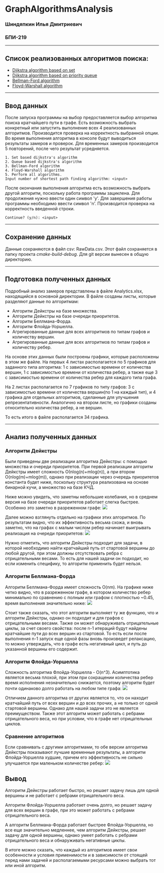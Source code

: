 # GraphAlgorithmsAnalysis
### Шиндяпкин Илья Дмитриевич
### БПИ-219
***
## Список реализованных алгоритмов поиска:
- [Dijkstra algorithm based on set](Algorithms/DijkstraAlgorithm.cpp)
- [Dijkstra algorithm based on priority queue](Algorithms/DijkstraAlgorithm.cpp)
- [Bellman-Ford algorithm](Algorithms/BellmanFordAlgorithm.cpp)
- [Floyd-Warshall algorithm](Algorithms/FloydWarshallAlgorithm.cpp)
***

## Ввод данных
После запуска программы на выбор предоставляется выбор алгоритма поиска кратчайшего пути
в графе. Есть возможность выбрать конкретный или запустить выполнение всех 4
реализованных алгоритмов. Производится проверка на корректность выбранной опции.
Во время выполнения алгоритма в консоле будут выводиться результаты замеров и проверок.
Для временных замеров производится 5 повторений, после чего результат усредняется.
```
1. Set based dijkstra's algorithm
2. Queue based dijkstra's algorithm
3. Bellman-Ford algorithm
4. Floyd-Warshall algorithm
5. Perform all algorithms.
Input number of shortest path finding algorithm: <input>
```

После окончания выполнения алгоритма есть возможность выбрать другой алгоритм,
поскольку работа программы зациклена. Для продолжения нужно ввести один символ 'y'.
Для завершения работы программы необходимо ввести символ 'n'.
Производится проверка на корректность введенной строки.
```
Continue? (y/n): <input>
```
***
## Сохранение данных
Данные сохраняются в файл csv: RawData.csv.
Этот файл сохраняется в папку проекта *cmake-build-debug*. Для git версии вынесен в общую директорию. 
***
## Подготовка полученных данных
Подробный анализ замеров представлены в файле Analytics.xlsx, находящийся в основной директории.
В файле созданы листы, которые разделяют данные по алгоритмам:
- Алгоритм Дейкстры на базе множества.
- Алгоритм Дейкстры на базе очереди приоритетов.
- Алгоритм Беллмана-Форда.
- Алгоритм Флойда-Уоршелла.
- Агрегированные данные для всех алгоритмов по типам графов и количеству вершин.
- Агрегированные данные для всех алгоритмов по типам графов и количеству ребер.

На основе этих данных были построены графики, которые расположены в этом же файле.
На первых 4 листах располагается по 5 графиков для заданного типа алгоритма:
1 с зависимостью времени от количества вершин, 1 с зависимостью времени от количества ребер,
а также еще 3 с зависимостью времени от количества ребер для каждого типа графа.

На 2 листах располагается по 7 графиков по типу графов:
3 с зависимостью времени от количества вершин(по 1 на каждый тип), и 4 графика
для отдельных алгоритмов, сделанные для улучшения репрезентативности.
Аналогично на втором листе, но графики созданы относительно количества ребер, а не вершин.

То есть итого в файле располагается 34 графика.

***
## Анализ полученных данных

### Алгоритм Дейкстры

Были приведены две реализации алгоритма Дейкстры: с помощью множества и очереди приоритетов.
При первой реализации алгоритм Дейкстры имеет сложность
О(nlog(n)+mlog(n)), а при втором O(nlog(m)+mlog(m)), 
однако при реализации через очередь приоритетов константа будет ниже, поскольку структура
реализована на основе бинарной кучи, а множество на базе КЧД.

Ниже можно увидеть, что заметны небольшие колебания, но в среднем версия на базе
очереди приоритетов работает слегка быстрее. Особенно это заметно в разреженном графе:
<img src="Graphs/DijkstraComparison.png">

Далее можно взглянуть отдельно на графики этих алгоритмов. По результатам видно,
что их эффективность весьма схожа, и вновь заметно, что на графах с малым числом ребер
начинает выигрывать реализация на очереди приоритетов:
<img src="Graphs/Dijkstra.png">

Нужно отметить, что алгоритм Дейкстры подходит для задачи, в которой необходимо найти
кратчайший путь от стартовой вершины до любой другой, при этом должны отсутствовать ребра
с отрицательными весами. То есть для нашей задачи он подходит, но если изменить специфику,
то алгоритм применить будет нельзя.
### Алгоритм Беллмана-Форда

Алгоритм Беллмана-Форда имеет сложность O(nm).
На графике ниже четко видно, что в разреженном графе, в котором
количество ребер минимально по сравнению с полным или графом с плотностью ~0.45, время
выполнения значительно ниже:
<img src="Graphs/Ford.png">

Стоит также сказать, что этот алгоритм выполняет ту же функцию, что и алгоритм Дейкстры,
однако он подходит и для графов с отрицательными весами. Также он может обнаруживать
отрицательные циклы, за счет своего свойства: после n-1 итераций будут найдены кратчайшие
пути до всех вершин из стартовой. То есть если после выполнения n-1 запуск еще одной фазы 
вновь произведет релаксацию, то можно утверждать, что в графе есть негативный цикл, и путь до
указанной вершины его содержит.

### Алгоритм Флойда-Уоршелла
Сложность алгоритма Флойда-Уоршелла - O(n^3). Асимптотика является весьма плохой, при этом
при сокращении количества ребер время исполнения незначительно снижается, поэтому алгоритм
будет почти одинаково долго работать на любом типе графа:
<img src="Graphs/Floyd.png">

Отличием данного алгоритма от других является то, что он находит кратчайший путь от всех вершин
и до всех прочих, а не только от одной стартовой вершины. Однако для нашей задачи это не является
преимуществом. Также этот алгоритм может работать с ребрами отрицательного веса, но при условии,
что в графе нет отрицательных циклов.

### Сравнение алгоритмов
Если сравнивать с другими алгоритмами, то обе версии алгоритма Дейкстры
показывают лучшие временные результаты, а алгоритм Флойда-Уоршелла худшие, причем
его эффективность не сильно улучшается при маленьком количестве ребер:
<img src="Graphs/DijkstraVSOthers.png">


## Вывод

Алгоритм Дейкстры работает быстро, но решает задачу лишь для одной вершины и не работает с ребрами
отрицательного веса. 

Алгоритм Флойда-Уоршелла работает очень долго, но решает задачу для всех вершин в графе, 
при это может работать с ребрами отрицательного веса.

А алгоритм Беллмана-Форда работает быстрее Флойда-Уоршелла,
но все еще значительно медленнее, чем алгоритм Дейкстры, решает задачу для одной вершины, однако умеет работать
с ребрами отрицательного веса и обнаруживать негативные циклы.

В итоге можно сказать, что каждый из алгоритмов имеет свои особенности и условия применимости и в зависимости
от стоящей перед нами задачей и располагаемыми ресурсами можно выбрать тот или иной алгоритм.